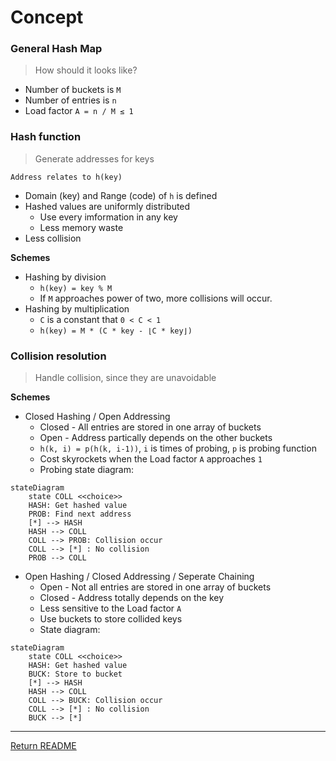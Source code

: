 # Concept

### General Hash Map
> How should it looks like?

- Number of buckets is `M`
- Number of entries is `n`
- Load factor `A = n / M ≤ 1`

### Hash function
> Generate addresses for keys

`Address relates to h(key)`
- Domain (key) and Range (code) of `h` is defined
- Hashed values are uniformly distributed
	- Use every imformation in any key
	- Less memory waste
- Less collision

**Schemes**
- Hashing by division
	- `h(key) = key % M`
	- If `M` approaches power of two, more collisions will occur.
- Hashing by multiplication
	- `C` is a constant that `0 < C < 1`
	- `h(key) = M * (C * key - ⌊C * key⌋)`

### Collision resolution
> Handle collision, since they are unavoidable

**Schemes**
- Closed Hashing / Open Addressing
	- Closed - All entries are stored in one array of buckets
	- Open - Address partically depends on the other buckets
	- `h(k, i) = p(h(k, i-1))`, `i` is times of probing, `p` is probing function
	- Cost skyrockets when the Load factor `A` approaches `1`
	- Probing state diagram:
```mermaid
stateDiagram
    state COLL <<choice>>
    HASH: Get hashed value
    PROB: Find next address
    [*] --> HASH
    HASH --> COLL
    COLL --> PROB: Collision occur
    COLL --> [*] : No collision
    PROB --> COLL
```
- Open Hashing / Closed Addressing / Seperate Chaining
	- Open - Not all entries are stored in one array of buckets
	- Closed - Address totally depends on the key
	- Less sensitive to the Load factor `A`
	- Use buckets to store collided keys
	- State diagram:
```mermaid
stateDiagram
    state COLL <<choice>>
    HASH: Get hashed value
    BUCK: Store to bucket
    [*] --> HASH
    HASH --> COLL
    COLL --> BUCK: Collision occur
    COLL --> [*] : No collision
    BUCK --> [*]
```

----
[Return README](./README.md)